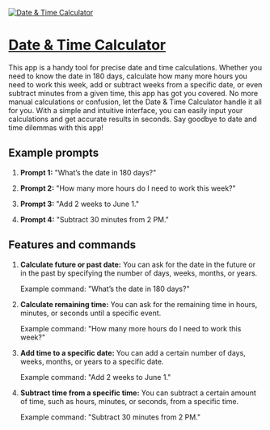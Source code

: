 [![Date & Time Calculator](https://files.oaiusercontent.com/file-3sj8X0mqOQaAR5owceIj86MX?se=2123-10-16T22%3A48%3A32Z&sp=r&sv=2021-08-06&sr=b&rscc=max-age%3D31536000%2C%20immutable&rscd=attachment%3B%20filename%3D7d21f0ca-53ef-429f-92c8-cdcf331da622.png&sig=g9LfwEm9R2K6qdu6Ze%2BbtTzRFdTakwPr0CLiHPPhqa4%3D)](https://chat.openai.com/g/g-VwiQOECeU-date-time-calculator)

# [Date & Time Calculator](https://chat.openai.com/g/g-VwiQOECeU-date-time-calculator)

This app is a handy tool for precise date and time calculations. Whether you need to know the date in 180 days, calculate how many more hours you need to work this week, add or subtract weeks from a specific date, or even subtract minutes from a given time, this app has got you covered. No more manual calculations or confusion, let the Date & Time Calculator handle it all for you. With a simple and intuitive interface, you can easily input your calculations and get accurate results in seconds. Say goodbye to date and time dilemmas with this app!

## Example prompts

1. **Prompt 1:** "What’s the date in 180 days?"

2. **Prompt 2:** "How many more hours do I need to work this week?"

3. **Prompt 3:** "Add 2 weeks to June 1."

4. **Prompt 4:** "Subtract 30 minutes from 2 PM."


## Features and commands

1. **Calculate future or past date:** You can ask for the date in the future or in the past by specifying the number of days, weeks, months, or years.

   Example command: "What’s the date in 180 days?"


2. **Calculate remaining time:** You can ask for the remaining time in hours, minutes, or seconds until a specific event.

   Example command: "How many more hours do I need to work this week?"


3. **Add time to a specific date:** You can add a certain number of days, weeks, months, or years to a specific date.

   Example command: "Add 2 weeks to June 1."


4. **Subtract time from a specific time:** You can subtract a certain amount of time, such as hours, minutes, or seconds, from a specific time.

   Example command: "Subtract 30 minutes from 2 PM."